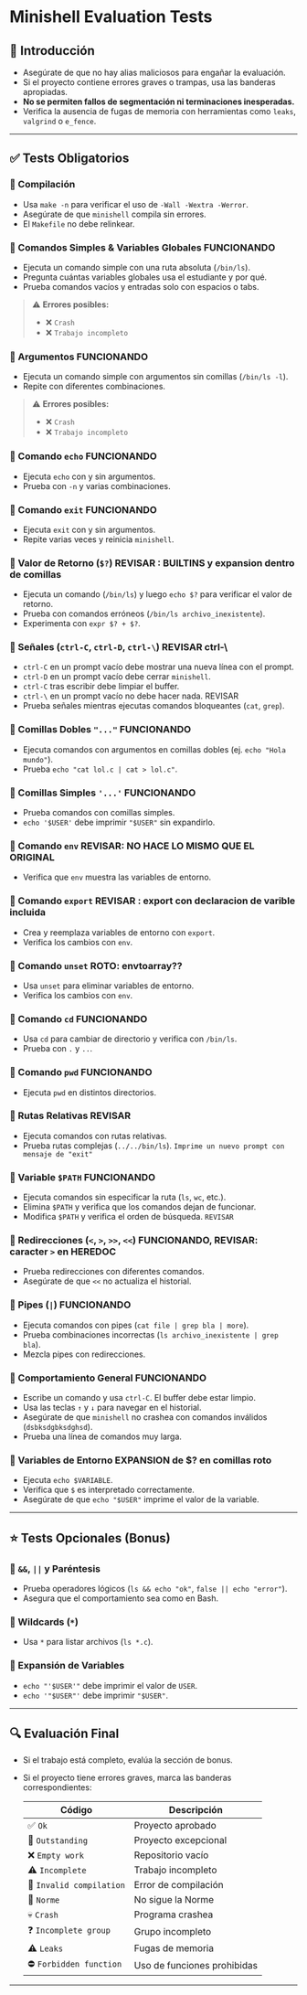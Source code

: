 <!-- *********************************************************************** -->
<!--                                                                         -->
<!--                                                      :::      ::::::::  -->
<!-- eval_sheet.md                                      :+:      :+:    :+:  -->
<!--                                                  +:+ +:+         +:+    -->
<!-- By: iubieta- <iubieta@student.42.fr>           +#+  +:+       +#+       -->
<!--                                              +#+#+#+#+#+   +#+          -->
<!-- Created: 2025/03/23 17:46:38 by iubieta-          #+#    #+#            -->
<!-- Updated: 2025/03/23 19:53:34 by iubieta-         ###   ########.fr      -->
<!--                                                                         -->
<!-- *********************************************************************** -->

# Minishell Evaluation Tests

## 📌 Introducción

- Asegúrate de que no hay alias maliciosos para engañar la evaluación.
- Si el proyecto contiene errores graves o trampas, usa las banderas apropiadas.
- **No se permiten fallos de segmentación ni terminaciones inesperadas.**
- Verifica la ausencia de fugas de memoria con herramientas como `leaks`, `valgrind` o `e_fence`.

---

## ✅ Tests Obligatorios

### 🔹 Compilación

- Usa `make -n` para verificar el uso de `-Wall -Wextra -Werror`.
- Asegúrate de que `minishell` compila sin errores.
- El `Makefile` no debe relinkear.

### 🔹 Comandos Simples & Variables Globales FUNCIONANDO

- Ejecuta un comando simple con una ruta absoluta (`/bin/ls`).
- Pregunta cuántas variables globales usa el estudiante y por qué.
- Prueba comandos vacíos y entradas solo con espacios o tabs.

> ⚠️ **Errores posibles:**  
> - ❌ `Crash`  
> - ❌ `Trabajo incompleto`

### 🔹 Argumentos FUNCIONANDO

- Ejecuta un comando simple con argumentos sin comillas (`/bin/ls -l`).
- Repite con diferentes combinaciones.

> ⚠️ **Errores posibles:**  
> - ❌ `Crash`  
> - ❌ `Trabajo incompleto`

### 🔹 Comando `echo` FUNCIONANDO

- Ejecuta `echo` con y sin argumentos.
- Prueba con `-n` y varias combinaciones.

### 🔹 Comando `exit` FUNCIONANDO

- Ejecuta `exit` con y sin argumentos.
- Repite varias veces y reinicia `minishell`.

### 🔹 Valor de Retorno (`$?`) REVISAR : BUILTINS y expansion dentro de comillas

- Ejecuta un comando (`/bin/ls`) y luego `echo $?` para verificar el valor de retorno.
- Prueba con comandos erróneos (`/bin/ls archivo_inexistente`).
- Experimenta con `expr $? + $?`.

### 🔹 Señales (`ctrl-C`, `ctrl-D`, `ctrl-\`) REVISAR ctrl-\

- `ctrl-C` en un prompt vacío debe mostrar una nueva línea con el prompt.
- `ctrl-D` en un prompt vacío debe cerrar `minishell`.
- `ctrl-C` tras escribir debe limpiar el buffer.
- `ctrl-\` en un prompt vacío no debe hacer nada. REVISAR
- Prueba señales mientras ejecutas comandos bloqueantes (`cat`, `grep`).

### 🔹 Comillas Dobles `"..."` FUNCIONANDO

- Ejecuta comandos con argumentos en comillas dobles (ej. `echo "Hola mundo"`).
- Prueba `echo "cat lol.c | cat > lol.c"`.

### 🔹 Comillas Simples `'...'` FUNCIONANDO

- Prueba comandos con comillas simples.
- `echo '$USER'` debe imprimir `"$USER"` sin expandirlo.

### 🔹 Comando `env` REVISAR: NO HACE LO MISMO QUE EL ORIGINAL 

- Verifica que `env` muestra las variables de entorno. 

### 🔹 Comando `export` REVISAR : export con declaracion de varible incluida

- Crea y reemplaza variables de entorno con `export`.
- Verifica los cambios con `env`.

### 🔹 Comando `unset` ROTO: envtoarray??

- Usa `unset` para eliminar variables de entorno.
- Verifica los cambios con `env`.

### 🔹 Comando `cd` FUNCIONANDO

- Usa `cd` para cambiar de directorio y verifica con `/bin/ls`.
- Prueba con `.` y `..`.

### 🔹 Comando `pwd` FUNCIONANDO

- Ejecuta `pwd` en distintos directorios.

### 🔹 Rutas Relativas REVISAR

- Ejecuta comandos con rutas relativas.
- Prueba rutas complejas (`../../bin/ls`). ` Imprime un nuevo prompt con mensaje de "exit" `

### 🔹 Variable `$PATH` FUNCIONANDO

- Ejecuta comandos sin especificar la ruta (`ls`, `wc`, etc.).
- Elimina `$PATH` y verifica que los comandos dejan de funcionar.
- Modifica `$PATH` y verifica el orden de búsqueda.  `REVISAR`

### 🔹 Redirecciones (`<`, `>`, `>>`, `<<`) FUNCIONANDO, REVISAR: caracter `>` en HEREDOC

- Prueba redirecciones con diferentes comandos.
- Asegúrate de que `<<` no actualiza el historial.

### 🔹 Pipes (`|`) FUNCIONANDO

- Ejecuta comandos con pipes (`cat file | grep bla | more`).
- Prueba combinaciones incorrectas (`ls archivo_inexistente | grep bla`).
- Mezcla pipes con redirecciones.

### 🔹 Comportamiento General FUNCIONANDO

- Escribe un comando y usa `ctrl-C`. El buffer debe estar limpio.
- Usa las teclas `↑` y `↓` para navegar en el historial.
- Asegúrate de que `minishell` no crashea con comandos inválidos (`dsbksdgbksdghsd`). 
- Prueba una línea de comandos muy larga.

### 🔹 Variables de Entorno EXPANSION de $? en comillas roto

- Ejecuta `echo $VARIABLE`.
- Verifica que `$` es interpretado correctamente.
- Asegúrate de que `echo "$USER"` imprime el valor de la variable.

---

## ⭐ Tests Opcionales (Bonus)

### 🔹 `&&`, `||` y Paréntesis

- Prueba operadores lógicos (`ls && echo "ok"`, `false || echo "error"`).
- Asegura que el comportamiento sea como en Bash.

### 🔹 Wildcards (`*`)

- Usa `*` para listar archivos (`ls *.c`).

### 🔹 Expansión de Variables

- `echo "'$USER'"` debe imprimir el valor de `USER`.
- `echo '"$USER"'` debe imprimir `"$USER"`.

---

## 🔍 Evaluación Final

- Si el trabajo está completo, evalúa la sección de bonus.
- Si el proyecto tiene errores graves, marca las banderas correspondientes:

  | Código | Descripción |
  |--------|------------|
  | ✅ `Ok` | Proyecto aprobado |
  | 🌟 `Outstanding` | Proyecto excepcional |
  | ❌ `Empty work` | Repositorio vacío |
  | ⚠️ `Incomplete` | Trabajo incompleto |
  | 🛑 `Invalid compilation` | Error de compilación |
  | 🚫 `Norme` | No sigue la Norme |
  | 💀 `Crash` | Programa crashea |
  | ❓ `Incomplete group` | Grupo incompleto |
  | ⚠️ `Leaks` | Fugas de memoria |
  | ⛔ `Forbidden function` | Uso de funciones prohibidas |

---
